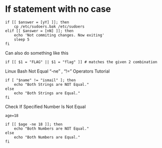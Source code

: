 # If statement with no case
```
if [[ $answer = [yY] ]]; then
    cp /etc/sudoers.bak /etc/sudoers
elif [[ $answer = [nN] ]]; then
    echo 'Not commiting changes. Now exiting'
    sleep 5
fi
```
Can also do something like this

```
if [[ $1 = "FLAG" || $1 = "flag" ]] # matches the given 2 combination
```

Linux Bash Not Equal “-ne” , “!=” Operators Tutorial

```
if [ "$name" != "ismail" ]; then
    echo "Both Strings are NOT Equal."
else
    echo "Both Strings are Equal."
fi
```
Check If Specified Number Is Not Equal

```
age=18
 
if [[ $age -ne 18 ]]; then
    echo "Both Numbers are NOT Equal."
else
    echo "Both Numbers are Equal."
fi
```
